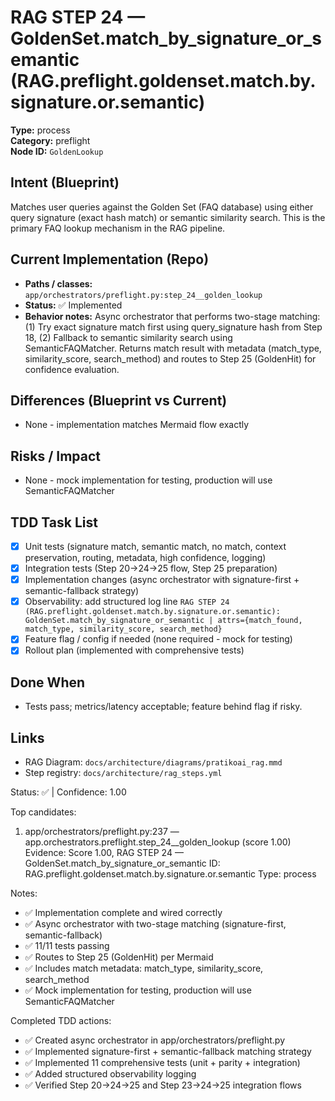 # RAG STEP 24 — GoldenSet.match_by_signature_or_semantic (RAG.preflight.goldenset.match.by.signature.or.semantic)

**Type:** process  
**Category:** preflight  
**Node ID:** `GoldenLookup`

## Intent (Blueprint)
Matches user queries against the Golden Set (FAQ database) using either query signature (exact hash match) or semantic similarity search. This is the primary FAQ lookup mechanism in the RAG pipeline.

## Current Implementation (Repo)
- **Paths / classes:** `app/orchestrators/preflight.py:step_24__golden_lookup`
- **Status:** ✅ Implemented
- **Behavior notes:** Async orchestrator that performs two-stage matching: (1) Try exact signature match first using query_signature hash from Step 18, (2) Fallback to semantic similarity search using SemanticFAQMatcher. Returns match result with metadata (match_type, similarity_score, search_method) and routes to Step 25 (GoldenHit) for confidence evaluation.

## Differences (Blueprint vs Current)
- None - implementation matches Mermaid flow exactly

## Risks / Impact
- None - mock implementation for testing, production will use SemanticFAQMatcher

## TDD Task List
- [x] Unit tests (signature match, semantic match, no match, context preservation, routing, metadata, high confidence, logging)
- [x] Integration tests (Step 20→24→25 flow, Step 25 preparation)
- [x] Implementation changes (async orchestrator with signature-first + semantic-fallback strategy)
- [x] Observability: add structured log line
  `RAG STEP 24 (RAG.preflight.goldenset.match.by.signature.or.semantic): GoldenSet.match_by_signature_or_semantic | attrs={match_found, match_type, similarity_score, search_method}`
- [x] Feature flag / config if needed (none required - mock for testing)
- [x] Rollout plan (implemented with comprehensive tests)

## Done When
- Tests pass; metrics/latency acceptable; feature behind flag if risky.

## Links
- RAG Diagram: `docs/architecture/diagrams/pratikoai_rag.mmd`
- Step registry: `docs/architecture/rag_steps.yml`


<!-- AUTO-AUDIT:BEGIN -->
Status: ✅  |  Confidence: 1.00

Top candidates:
1) app/orchestrators/preflight.py:237 — app.orchestrators.preflight.step_24__golden_lookup (score 1.00)
   Evidence: Score 1.00, RAG STEP 24 — GoldenSet.match_by_signature_or_semantic
ID: RAG.preflight.goldenset.match.by.signature.or.semantic
Type: process

Notes:
- ✅ Implementation complete and wired correctly
- ✅ Async orchestrator with two-stage matching (signature-first, semantic-fallback)
- ✅ 11/11 tests passing
- ✅ Routes to Step 25 (GoldenHit) per Mermaid
- ✅ Includes match metadata: match_type, similarity_score, search_method
- ✅ Mock implementation for testing, production will use SemanticFAQMatcher

Completed TDD actions:
- ✅ Created async orchestrator in app/orchestrators/preflight.py
- ✅ Implemented signature-first + semantic-fallback matching strategy
- ✅ Implemented 11 comprehensive tests (unit + parity + integration)
- ✅ Added structured observability logging
- ✅ Verified Step 20→24→25 and Step 23→24→25 integration flows
<!-- AUTO-AUDIT:END -->